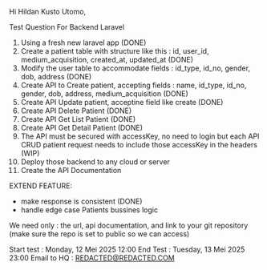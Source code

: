 Hi Hildan Kusto Utomo,

Test Question For Backend Laravel

1. Using a fresh new laravel app (DONE)
2. Create a patient table with structure like this : id, user_id, medium_acquisition, created_at, updated_at (DONE)
3. Modify the user table to accommodate fields : id_type, id_no, gender, dob, address (DONE)
4. Create API to Create patient, accepting fields : name, id_type, id_no, gender, dob, address, medium_acquisition (DONE)
5. Create API Update patient, acceptine field like create  (DONE)
6. Create API Delete Patient (DONE)
7. Create API Get List Patient (DONE)
8. Create API Get Detail Patient (DONE)
9. The API must be secured with accessKey, no need to login but each API CRUD patient request needs to include those accessKey in the headers (WIP)
10. Deploy those backend to any cloud or server
11. Create the API Documentation

EXTEND FEATURE:
- make response is consistent (DONE)
- handle edge case Patients bussines logic 

We need only : the url, api documentation, and link to your git repository (make sure the repo is set to public so we can access)

Start test : Monday, 12 Mei 2025 12:00
End Test : Tuesday, 13 Mei 2025 23:00
Email to HQ : REDACTED@REDACTED.COM